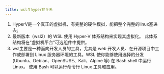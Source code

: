 ```yaml
---
title: wsl与hyper的关系
---
```


1. HyperV是一个真正的虚拟机，有完整的硬件模拟，能把整个完整的linux塞进去;
2. 最新版本（wsl2）的 WSL 使用 Hyper-V 体系结构来实现其虚拟化。 此体系结构将在“虚拟机平台”可选组件中提供。
3. wsl主要是一种面向开发人员的工具，尤其是 web 开发人员、在开源项目中工作或部署到 Linux 服务器环境的工具。WSL 使你能够使用选择的分发 (Ubuntu、Debian、OpenSUSE、Kali、Alpine 等) 在 Bash shell 中运行 Linux。 使用 Bash 可以运行命令行 Linux 工具和应用。

